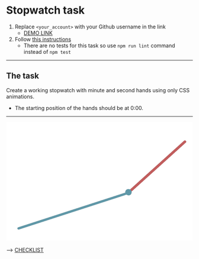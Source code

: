 # Stopwatch task
1. Replace `<your_account>` with your Github username in the link
    - [DEMO LINK](https://oksana-gabba.github.io/layout_stop-watch/)
2. Follow [this instructions](https://oksana-gabba.github.io/layout_task-guideline/)
    - There are no tests for this task so use `npm run lint` command instead of `npm test`
___

## The task
Create a working stopwatch with minute and second hands using only CSS animations.
- The starting position of the hands should be at 0:00.
---
![demo](stopwatch.png)

--> [CHECKLIST](https://github.com/mate-academy/layout_stop-watch/blob/master/checklist.md)
